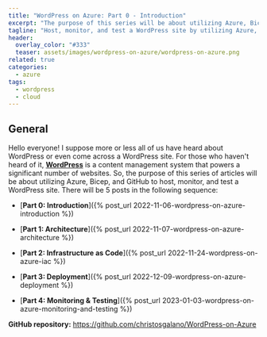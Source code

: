 ```yaml
---
title: "WordPress on Azure: Part 0 - Introduction"
excerpt: "The purpose of this series will be about utilizing Azure, Bicep, and GitHub to host, monitor, and test a WordPress site."
tagline: "Host, monitor, and test a WordPress site by utilizing Azure, Bicep, and GitHub"
header:
  overlay_color: "#333"
  teaser: assets/images/wordpress-on-azure/wordpress-on-azure.png
related: true
categories:
  - azure
tags:
  - wordpress
  - cloud
---
```


## General

Hello everyone! I suppose more or less all of us have heard about WordPress or even come across a WordPress site. For those who haven't heard of it, [**WordPress**](https://en.wikipedia.org/wiki/WordPress) is a content management system that powers a significant number of websites. So, the purpose of this series of articles will be about utilizing Azure, Bicep, and GitHub to host, monitor, and test a WordPress site. There will be 5 posts in the following sequence:

* [**Part 0: Introduction**]({% post_url 2022-11-06-wordpress-on-azure-introduction %})

* [**Part 1: Architecture**]({% post_url 2022-11-07-wordpress-on-azure-architecture %})

* [**Part 2: Infrastructure as Code**]({% post_url 2022-11-24-wordpress-on-azure-iac %})

* [**Part 3: Deployment**]({% post_url 2022-12-09-wordpress-on-azure-deployment %})

* [**Part 4: Monitoring & Testing**]({% post_url 2023-01-03-wordpress-on-azure-monitoring-and-testing %})

**GitHub repository:** <https://github.com/christosgalano/WordPress-on-Azure>
